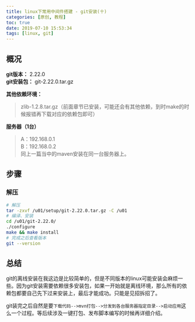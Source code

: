 ```yaml
---
title: linux下常用中间件搭建 - git安装(十)
categories: [原创, 教程]
toc: true
date: 2019-07-10 15:53:34
tags: [linux, git]
---
```


## 概况
**git版本：** 2.22.0  
**git安装包：** git-2.22.0.tar.gz  
<!--more-->
**其他依赖环境：**  
> zlib-1.2.8.tar.gz（前面章节已安装，可能还会有其他依赖，到时make的时候报错再下载对应的依赖包即可）


**服务器（1台）**  
> A：192.168.0.1  
> B：192.168.0.2   
> 同上一篇当中的maven安装在同一台服务器上。



## 步骤
### 解压


```bash
# 解压
tar -zxvf /u01/setup/git-2.22.0.tar.gz -C /u01
# 编译、安装
cd /u01/git-2.22.0/
./configure
make && make install
# 完成之后查看版本
git --version
```


## 总结
git的离线安装在我这边是比较简单的，但是不同版本的linux可能安装会麻烦一些。因为git安装需要依赖很多安装包，如果一开始就是离线环境，那么所有的依赖包都要自己先下过来安装上，最后才能成功。只能是见招拆招了。

 git装完之后自然是要`下载代码-->mvn打包-->分发到各台服务器指定目录-->启动应用`这么一个过程。等后续涉及一键打包、发布脚本编写的时候再详细介绍。




